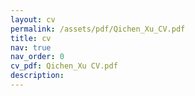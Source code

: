 ```yaml
---
layout: cv
permalink: /assets/pdf/Qichen_Xu_CV.pdf
title: cv
nav: true
nav_order: 0
cv_pdf: Qichen_Xu CV.pdf
description: 
---
```


